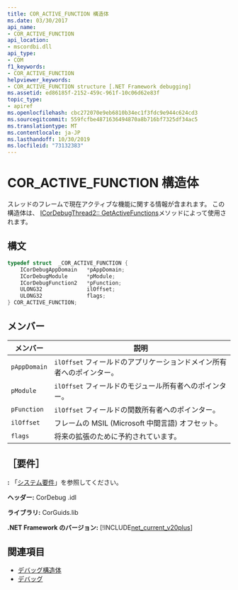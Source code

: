 ```yaml
---
title: COR_ACTIVE_FUNCTION 構造体
ms.date: 03/30/2017
api_name:
- COR_ACTIVE_FUNCTION
api_location:
- mscordbi.dll
api_type:
- COM
f1_keywords:
- COR_ACTIVE_FUNCTION
helpviewer_keywords:
- COR_ACTIVE_FUNCTION structure [.NET Framework debugging]
ms.assetid: ed86185f-2152-459c-961f-10c06d62e83f
topic_type:
- apiref
ms.openlocfilehash: cbc272070e9eb6810b34ec1f3fdc9e944c624cd3
ms.sourcegitcommit: 559fcfbe4871636494870a8b716bf7325df34ac5
ms.translationtype: MT
ms.contentlocale: ja-JP
ms.lasthandoff: 10/30/2019
ms.locfileid: "73132383"
---
```

# <a name="cor_active_function-structure"></a>COR_ACTIVE_FUNCTION 構造体
スレッドのフレームで現在アクティブな機能に関する情報が含まれます。 この構造体は、 [ICorDebugThread2:: GetActiveFunctions](icordebugthread2-getactivefunctions-method.md)メソッドによって使用されます。  
  
## <a name="syntax"></a>構文  
  
```cpp  
typedef struct  _COR_ACTIVE_FUNCTION {  
    ICorDebugAppDomain   *pAppDomain;  
    ICorDebugModule      *pModule;  
    ICorDebugFunction2   *pFunction;  
    ULONG32              ilOffset;  
    ULONG32              flags;  
} COR_ACTIVE_FUNCTION;  
```  
  
## <a name="members"></a>メンバー  
  
|メンバー|説明|  
|------------|-----------------|  
|`pAppDomain`|`ilOffset` フィールドのアプリケーションドメイン所有者へのポインター。|  
|`pModule`|`ilOffset` フィールドのモジュール所有者へのポインター。|  
|`pFunction`|`ilOffset` フィールドの関数所有者へのポインター。|  
|`ilOffset`|フレームの MSIL (Microsoft 中間言語) オフセット。|  
|`flags`|将来の拡張のために予約されています。|  
  
## <a name="requirements"></a>［要件］  
 **:** 「[システム要件](../../get-started/system-requirements.md)」を参照してください。  
  
 **ヘッダー:** CorDebug .idl  
  
 **ライブラリ:** CorGuids.lib  
  
 **.NET Framework のバージョン:** [!INCLUDE[net_current_v20plus](../../../../includes/net-current-v20plus-md.md)]  
  
## <a name="see-also"></a>関連項目

- [デバッグ構造体](debugging-structures.md)
- [デバッグ](index.md)
